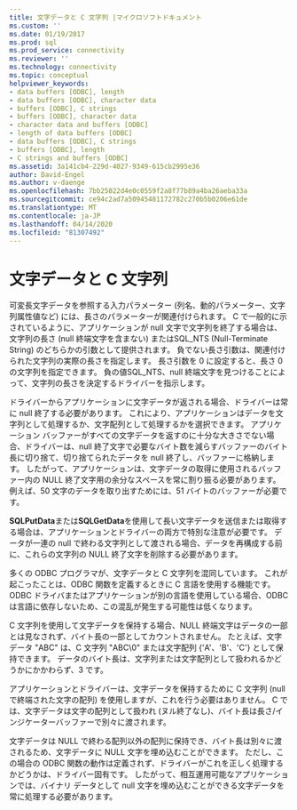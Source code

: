 ```yaml
---
title: 文字データと C 文字列 |マイクロソフトドキュメント
ms.custom: ''
ms.date: 01/19/2017
ms.prod: sql
ms.prod_service: connectivity
ms.reviewer: ''
ms.technology: connectivity
ms.topic: conceptual
helpviewer_keywords:
- data buffers [ODBC], length
- data buffers [ODBC], character data
- buffers [ODBC], C strings
- buffers [ODBC], character data
- character data and buffers [ODBC]
- length of data buffers [ODBC]
- data buffers [ODBC], C strings
- buffers [ODBC], length
- C strings and buffers [ODBC]
ms.assetid: 3a141cb4-229d-4027-9349-615cb2995e36
author: David-Engel
ms.author: v-daenge
ms.openlocfilehash: 7bb25022d4e0c0559f2a8f77b89a4ba26aeba33a
ms.sourcegitcommit: ce94c2ad7a50945481172782c270b5b0206e61de
ms.translationtype: MT
ms.contentlocale: ja-JP
ms.lasthandoff: 04/14/2020
ms.locfileid: "81307492"
---
```

# <a name="character-data-and-c-strings"></a>文字データと C 文字列
可変長文字データを参照する入力パラメーター (列名、動的パラメーター、文字列属性値など) には、長さのパラメーターが関連付けられます。 C で一般的に示されているように、アプリケーションが null 文字で文字列を終了する場合は、文字列の長さ (null 終端文字を含まない) またはSQL_NTS (Null-Terminate String) のどちらかの引数として提供されます。 負でない長さ引数は、関連付けられた文字列の実際の長さを指定します。 長さ引数を 0 に設定すると、長さ 0 の文字列を指定できます。 負の値SQL_NTS、null 終端文字を見つけることによって、文字列の長さを決定するドライバーを指示します。  
  
 ドライバーからアプリケーションに文字データが返される場合、ドライバーは常に null 終了する必要があります。 これにより、アプリケーションはデータを文字列として処理するか、文字配列として処理するかを選択できます。 アプリケーション バッファーがすべての文字データを返すのに十分な大きさでない場合、ドライバーは、null 終了文字で必要なバイト数を減らすバッファーのバイト長に切り捨て、切り捨てられたデータを null 終了し、バッファーに格納します。 したがって、アプリケーションは、文字データの取得に使用されるバッファー内の NULL 終了文字用の余分なスペースを常に割り振る必要があります。 例えば、50 文字のデータを取り出すためには、51 バイトのバッファーが必要です。  
  
 **SQLPutData**または**SQLGetData**を使用して長い文字データを送信または取得する場合は、アプリケーションとドライバーの両方で特別な注意が必要です。 データが一連の null で終わる文字列として渡される場合、データを再構成する前に、これらの文字列の NULL 終了文字を削除する必要があります。  
  
 多くの ODBC プログラマが、文字データと C 文字列を混同しています。 これが起こったことは、ODBC 関数を定義するときに C 言語を使用する機能です。 ODBC ドライバまたはアプリケーションが別の言語を使用している場合、ODBC は言語に依存しないため、この混乱が発生する可能性は低くなります。  
  
 C 文字列を使用して文字データを保持する場合、NULL 終端文字はデータの一部とは見なされず、バイト長の一部としてカウントされません。 たとえば、文字データ "ABC" は、C 文字列 "ABC\0" または文字配列 {'A'、'B'、'C'} として保持できます。 データのバイト長は、文字列または文字配列として扱われるかどうかにかかわらず、3 です。  
  
 アプリケーションとドライバーは、文字データを保持するために C 文字列 (null で終端された文字の配列) を使用しますが、これを行う必要はありません。 C では、文字データは文字の配列として扱われ (ヌル終了なし)、バイト長は長さ/インジケーターバッファーで別々に渡されます。  
  
 文字データは NULL で終わる配列以外の配列に保持でき、バイト長は別々に渡されるため、文字データに NULL 文字を埋め込むことができます。 ただし、この場合の ODBC 関数の動作は定義されず、ドライバーがこれを正しく処理するかどうかは、ドライバー固有です。 したがって、相互運用可能なアプリケーションでは、バイナリ データとして null 文字を埋め込むことができる文字データを常に処理する必要があります。
